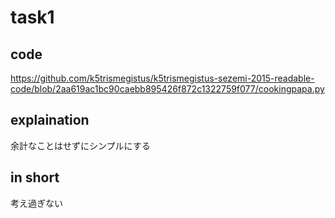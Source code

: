 # task1

## code
https://github.com/k5trismegistus/k5trismegistus-sezemi-2015-readable-code/blob/2aa619ac1bc90caebb895426f872c1322759f077/cookingpapa.py

## explaination
余計なことはせずにシンプルにする

## in short
考え過ぎない